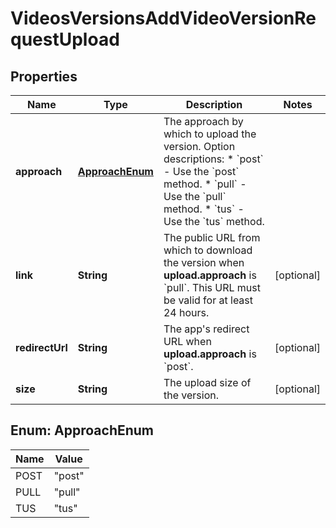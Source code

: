 

# VideosVersionsAddVideoVersionRequestUpload


## Properties

| Name | Type | Description | Notes |
|------------ | ------------- | ------------- | -------------|
|**approach** | [**ApproachEnum**](#ApproachEnum) | The approach by which to upload the version.  Option descriptions:  * &#x60;post&#x60; - Use the &#x60;post&#x60; method.  * &#x60;pull&#x60; - Use the &#x60;pull&#x60; method.  * &#x60;tus&#x60; - Use the &#x60;tus&#x60; method.  |  |
|**link** | **String** | The public URL from which to download the version when **upload.approach** is &#x60;pull&#x60;. This URL must be valid for at least 24 hours. |  [optional] |
|**redirectUrl** | **String** | The app&#39;s redirect URL when **upload.approach** is &#x60;post&#x60;. |  [optional] |
|**size** | **String** | The upload size of the version. |  [optional] |



## Enum: ApproachEnum

| Name | Value |
|---- | -----|
| POST | &quot;post&quot; |
| PULL | &quot;pull&quot; |
| TUS | &quot;tus&quot; |



